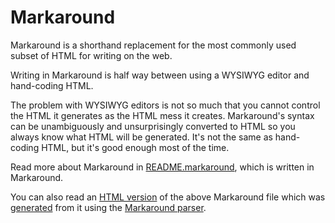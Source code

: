 
# Markaround

Markaround is a shorthand replacement for the most commonly used subset of HTML for writing on the web.

Writing in Markaround is half way between using a WYSIWYG editor and hand-coding HTML.

The problem with WYSIWYG editors is not so much that you cannot control the HTML it generates as the HTML mess it creates. Markaround's syntax can be unambiguously and unsurprisingly converted to HTML so you always know what HTML will be generated. It's not the same as hand-coding HTML, but it's good enough most of the time.


Read more about Markaround in [README.markaround](https://rawgithub.com/converspace/markaround/master/README.markaround), which  is written in Markaround.


You can also read an [HTML version](http://rawgithub.com/converspace/markaround/master/README.html) of the above Markaround file which was [generated](https://github.com/converspace/markaround/blob/master/test.php) from it using the [Markaround parser](https://github.com/converspace/markaround/blob/master/markaround.php).